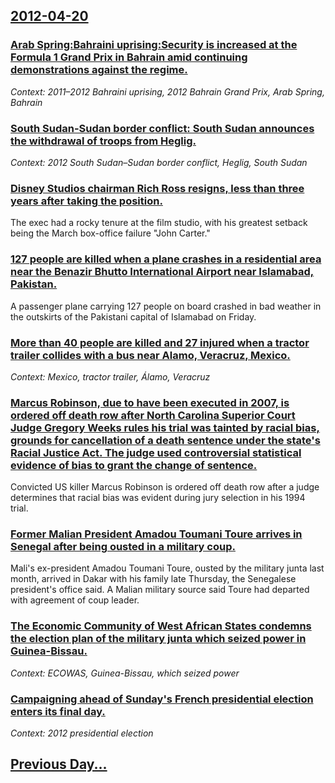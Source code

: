 ## [2012-04-20](/news/2012/04/20/index.md)

### [Arab Spring:Bahraini uprising:Security is increased at the Formula 1 Grand Prix in Bahrain amid continuing demonstrations against the regime. ](/news/2012/04/20/arab-spring-pbahraini-uprising-psecurity-is-increased-at-the-formula-1-grand-prix-in-bahrain-amid-continuing-demonstrations-against-the-regi.md)
_Context: 2011–2012 Bahraini uprising, 2012 Bahrain Grand Prix, Arab Spring, Bahrain_

### [South Sudan-Sudan border conflict: South Sudan announces the withdrawal of troops from Heglig. ](/news/2012/04/20/south-sudanasudan-border-conflict-south-sudan-announces-the-withdrawal-of-troops-from-heglig.md)
_Context: 2012 South Sudan–Sudan border conflict, Heglig, South Sudan_

### [Disney Studios chairman Rich Ross resigns, less than three years after taking the position. ](/news/2012/04/20/disney-studios-chairman-rich-ross-resigns-less-than-three-years-after-taking-the-position.md)
The exec had a rocky tenure at the film studio, with his greatest setback being the March box-office failure &quot;John Carter.&quot;

### [127 people are killed when a plane crashes in a residential area near the Benazir Bhutto International Airport near Islamabad, Pakistan. ](/news/2012/04/20/127-people-are-killed-when-a-plane-crashes-in-a-residential-area-near-the-benazir-bhutto-international-airport-near-islamabad-pakistan.md)
A passenger plane carrying 127 people on board crashed in bad weather in the outskirts of the Pakistani capital of Islamabad on Friday.

### [More than 40 people are killed and 27 injured when a tractor trailer collides with a bus near Alamo, Veracruz, Mexico. ](/news/2012/04/20/more-than-40-people-are-killed-and-27-injured-when-a-tractor-trailer-collides-with-a-bus-near-alamo-veracruz-mexico.md)
_Context: Mexico, tractor trailer, Álamo, Veracruz_

### [Marcus Robinson, due to have been executed in 2007, is ordered off death row after North Carolina Superior Court Judge Gregory Weeks rules his trial was tainted by racial bias, grounds for cancellation of a death sentence under the state's Racial Justice Act. The judge used controversial statistical evidence of bias to grant the change of sentence. ](/news/2012/04/20/marcus-robinson-due-to-have-been-executed-in-2007-is-ordered-off-death-row-after-north-carolina-superior-court-judge-gregory-weeks-rules-h.md)
Convicted US killer Marcus Robinson is ordered off death row after a judge determines that racial bias was evident during jury selection in his 1994 trial.

### [Former Malian President Amadou Toumani Toure arrives in Senegal after being ousted in a military coup. ](/news/2012/04/20/former-malian-president-amadou-toumani-toure-arrives-in-senegal-after-being-ousted-in-a-military-coup.md)
Mali&#x27;s&#x20;ex-president&#x20;Amadou&#x20;Toumani&#x20;Toure,&#x20;ousted&#x20;by&#x20;the&#x20;military&#x20;junta&#x20;last&#x20;month,&#x20;arrived&#x20;in&#x20;Dakar&#x20;with&#x20;his&#x20;family&#x20;late&#x20;Thursday,&#x20;the&#x20;Senegalese&#x20;president&#x27;s&#x20;office&#x20;said.&#x20;A&#x20;Malian&#x20;military&#x20;source&#x20;said&#x20;Toure&#x20;had&#x20;departed&#x20;with&#x20;agreement&#x20;of&#x20;coup&#x20;leader.

### [The Economic Community of West African States condemns the election plan of the military junta which seized power in Guinea-Bissau. ](/news/2012/04/20/the-economic-community-of-west-african-states-condemns-the-election-plan-of-the-military-junta-which-seized-power-in-guinea-bissau.md)
_Context: ECOWAS, Guinea-Bissau, which seized power_

### [Campaigning ahead of Sunday's French presidential election enters its final day. ](/news/2012/04/20/campaigning-ahead-of-sunday-s-french-presidential-election-enters-its-final-day.md)
_Context: 2012 presidential election_

## [Previous Day...](/news/2012/04/19/index.md)

